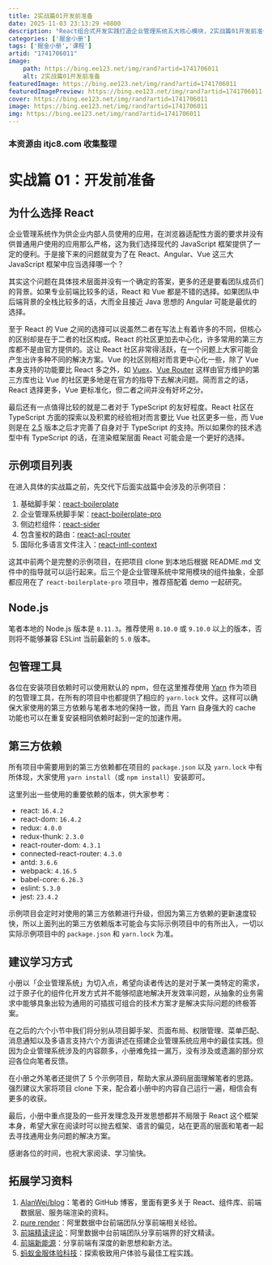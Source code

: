 ```yaml
---
title: 2实战篇01开发前准备
date: 2025-11-03 23:13:29 +0800
description: "React组合式开发实践打造企业管理系统五大核心模块，2实战篇01开发前准备"
categories: ['掘金小册']
tags: ['掘金小册','课程']
artid: "1741706011"
image:
    path: https://bing.ee123.net/img/rand?artid=1741706011
    alt: 2实战篇01开发前准备
featuredImage: https://bing.ee123.net/img/rand?artid=1741706011
featuredImagePreview: https://bing.ee123.net/img/rand?artid=1741706011
cover: https://bing.ee123.net/img/rand?artid=1741706011
image: https://bing.ee123.net/img/rand?artid=1741706011
img: https://bing.ee123.net/img/rand?artid=1741706011
---
```


### 本资源由 itjc8.com 收集整理
# 实战篇 01：开发前准备

## 为什么选择 React
企业管理系统作为供企业内部人员使用的应用，在浏览器适配性方面的要求并没有供普通用户使用的应用那么严格，这为我们选择现代的 JavaScript 框架提供了一定的便利。于是接下来的问题就变为了在 React、Angular、Vue 这三大 JavaScript 框架中应当选择哪一个？

其实这个问题在具体技术层面并没有一个确定的答案，更多的还是要看团队成员们的背景。如果专业前端比较多的话，React 和 Vue 都是不错的选择。如果团队中后端背景的全栈比较多的话，大而全且接近 Java 思想的 Angular 可能是最优的选择。

至于 React 的 Vue 之间的选择可以说虽然二者在写法上有着许多的不同，但核心的区别却是在于二者的社区构成。React 的社区更加去中心化，许多常用的第三方库都不是由官方提供的。这让 React 社区非常得活跃，在一个问题上大家可能会产生出许多种不同的解决方案。Vue 的社区则相对而言更中心化一些，除了 Vue 本身支持的功能要比 React 多之外，如 [Vuex](https://vuex.vuejs.org/)、[Vue Router](https://router.vuejs.org/) 这样由官方维护的第三方库也让 Vue 的社区更多地是在官方的指导下去解决问题。简而言之的话，React 选择更多，Vue 更标准化，但二者之间并没有好坏之分。

最后还有一点值得比较的就是二者对于 TypeScript 的友好程度。React 社区在 TypeScript 方面的探索以及积累的经验相对而言要比 Vue 社区更多一些，而 Vue 则是在 [2.5](https://vuejs.org/v2/guide/typescript.html) 版本之后才完善了自身对于 TypeScript 的支持。所以如果你的技术选型中有 TypeScript 的话，在渲染框架层面 React 可能会是一个更好的选择。

## 示例项目列表
在进入具体的实战篇之前，先交代下后面实战篇中会涉及的示例项目：

1. 基础脚手架：[react-boilerplate](https://github.com/AlanWei/react-boilerplate)
2. 企业管理系统脚手架：[react-boilerplate-pro](https://github.com/AlanWei/react-boilerplate-pro)
3. 侧边栏组件：[react-sider](https://github.com/AlanWei/react-sider)
4. 包含鉴权的路由：[react-acl-router](https://github.com/AlanWei/react-acl-router)
5. 国际化多语言文件注入：[react-intl-context](https://github.com/AlanWei/react-intl-context)

这其中前两个是完整的示例项目，在把项目 clone 到本地后根据 README.md 文件中的指导就可以运行起来。后三个是企业管理系统中常用模块的组件抽象，全部都应用在了 `react-boilerplate-pro` 项目中，推荐搭配着 demo 一起研究。

## Node.js
笔者本地的 Node.js 版本是 `8.11.3`。推荐使用 `8.10.0` 或 `9.10.0` 以上的版本，否则将不能够兼容 ESLint 当前最新的 `5.0` 版本。

## 包管理工具
各位在安装项目依赖时可以使用默认的 npm，但在这里推荐使用 [Yarn](https://yarnpkg.com) 作为项目的包管理工具，在所有的项目中也都提供了相应的 `yarn.lock` 文件。这样可以确保大家使用的第三方依赖与笔者本地的保持一致，而且 Yarn 自身强大的 cache 功能也可以在重复安装相同依赖时起到一定的加速作用。

## 第三方依赖
所有项目中需要用到的第三方依赖都在项目的 `package.json` 以及 `yarn.lock` 中有所体现，大家使用 `yarn install`（或 `npm install`）安装即可。

这里列出一些使用的重要依赖的版本，供大家参考：

* react: `16.4.2`
* react-dom: `16.4.2`
* redux: `4.0.0`
* redux-thunk: `2.3.0`
* react-router-dom: `4.3.1`
* connected-react-router: `4.3.0`
* antd: `3.6.6`
* webpack: `4.16.5`
* babel-core: `6.26.3`
* eslint: `5.3.0`
* jest: `23.4.2`

示例项目会定时对使用的第三方依赖进行升级，但因为第三方依赖的更新速度较快，所以上面列出的第三方依赖版本可能会与实际示例项目中的有所出入，一切以实际示例项目中的 `package.json` 和 `yarn.lock` 为准。

## 建议学习方式
小册以「企业管理系统」为切入点，希望向读者传达的是对于某一类特定的需求，过于原子化的组件化开发方式并不能够彻底地解决开发效率问题，从抽象的业务需求中能够具象出较为通用的可插拔可组合的技术方案才是解决实际问题的终极答案。

在之后的六个小节中我们将分别从项目脚手架、页面布局、权限管理、菜单匹配、消息通知以及多语言支持六个方面讲述在搭建企业管理系统应用中的最佳实践。但因为企业管理系统涉及的内容颇多，小册难免挂一漏万，没有涉及或遗漏的部分欢迎各位向笔者反馈。

在小册之外笔者还提供了 5 个示例项目，帮助大家从源码层面理解笔者的思路。强烈建议大家将项目 clone 下来，配合着小册中的内容自己运行一遍，相信会有更多的收获。

最后，小册中重点提及的一些开发理念及开发思想都并不局限于 React 这个框架本身，希望大家在阅读时可以抛去框架、语言的偏见，站在更高的层面和笔者一起去寻找通用业务问题的解决方案。

感谢各位的时间，也祝大家阅读、学习愉快。

## 拓展学习资料
1. [AlanWei/blog](https://github.com/AlanWei/blog)：笔者的 GitHub 博客，里面有更多关于 React、组件库、前端数据层、服务端渲染的资料。
2. [pure render](https://zhuanlan.zhihu.com/purerender)：阿里数据中台前端团队分享前端相关经验。
3. [前端精读评论](https://zhuanlan.zhihu.com/FrontendPerusal)：阿里数据中台前端团队分享前端界的好文精读。
4. [前端新能源](https://zhuanlan.zhihu.com/ne-fe)：分享前端有深度的新思想和新方法。
5. [蚂蚁金服体验科技](https://zhuanlan.zhihu.com/xtech)：探索极致用户体验与最佳工程实践。